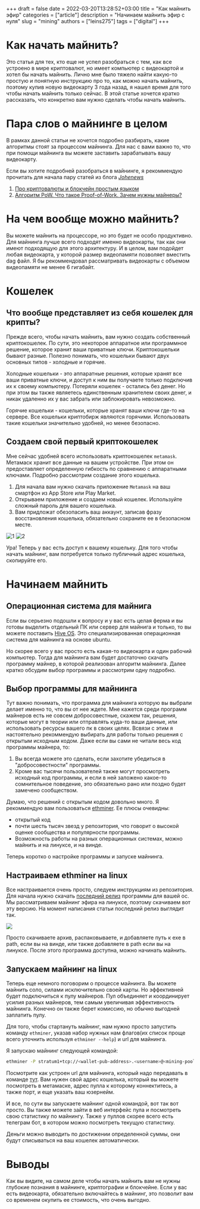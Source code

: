 +++ 
draft = false
date = 2022-03-20T13:28:52+03:00
title = "Как майнить эфир"
categories = ["article"]
description = "Начинаем майнить эфир с нуля"
slug = "mining"
authors = ["leins275"]
tags = ["digital"]
+++
# Как начать майнить?

Это статья для тех, кто еще не успел разобраться с тем, как все устроено в мире криптовалют, но имеет компьютер с видеокартой и 
хотел бы начать майнить. Лично мне было тяжело найти какую-то простую и понятную инструкцию про то, как можно начать майнить, поэтому
купив новую видеокарту 3 года назад, я нашел время для того чтобы начать майнить только сейчас. В этой статье хочется кратко рассказать,
что конкретно вам нужно сделать чтобы начать майнить.

# Пара слов о майнинге в целом

В рамках данной статьи не хочется подробно разбирать, какие алгоритмы стоят за процессом майнинга. Для нас с вами важно то, что при
помощи майнинга вы можете заставить зарабатывать вашу видеокарту.

Если вы хотите подробней разобраться в майнинге, я рекоммендую прочитать для начала пару статей из блога [*Johenews*](https://www.youtube.com/channel/UCL4BwOrBEKggPyqsdVpraFg)
1. [Про криптовалюты и блокчейн простым языком](https://devpew.com/blog/cryptourrencies/)
2. [Алгоритм PoW. Что такое Proof-of-Work. Зачем нужны майнеры?](https://devpew.com/blog/pow/)

# На чем вообще можно майнить?

Вы можете майнить на процессоре, но это будет не особо продуктивно. Для майнинга лучше всего подходят именно видеокарты, так как
они имеют подходящую для этого архитектуру. И в целом, вам подойдет любая видеокарта, у которой размер видеопамяти позволяет вместить
dag файл. Я бы рекоммендовал рассматривать видеокарты с объемом видеопамяти не менее 6 гигабайт.

# Кошелек

## Что вообще представляет из себя кошелек для крипты?

Прежде всего, чтобы начать майнить, вам нужно создать собственный криптокошелек. По сути, это некоторое аппаратное или программное 
решение, которое хранит ваши приватные ключи.
Криптокошельки бывают разные. Полезно понимать, что кошельки бывают двух основных типов - холодные и горячие.

Холодные кошельки - это аппаратные решения, которые хранят все ваши приватные ключи, и доступ к ним вы получаете только подключив 
их к своему компьютеру. Потеряли кошелек - остались без денег. Но при этом вы также являетесь единственным хранителем своих денег,
и никак удаленно их у вас забрать или заблокировать невозможно.

Горячие кошельки - кошельки, которые хранят ваши ключи где-то на сервере. Все кошельки криптобирж являются горячими.
Использовать такие кошельки значительно удобней, но менее безопасно.

## Создаем свой первый криптокошелек

Мне сейчас удобней всего использовать криптокошелек `metamask`. Метамаск хранит все данные на вашем устройстве. При этом он предоставляет 
определенную гибкость по сравнению с аппаратными ключами. Подробно рассмотрим создание этого кошелька.
1. Для начала вам нужно скачать приложение `Metamask` на ваш смартфон из App Store или Play Market.
2. Открываем приложение и создаем новый кошелек. Используйте сложный пароль для вашего кошелька.
3. Вам придложат обезопасить ваш аккаунт, записав фразу восстановления кошелька, обязательно сохраните ее в безопасном месте.

![1](img/metamask_1.png)
![2](img/metamask_2.png)

Ура! Теперь у вас есть доступ к вашему кошельку. Для того чтобы начать майнинг, вам потребуется только публичный адрес кошелька, 
скопируйте его.

# Начинаем майнить

## Операционная система для майнига

Если вы серьезно подошли к вопросу и у вас есть целая ферма и вы готовы выделить отдельный ПК или сервер для майнига и только, то вы
можете поставить [Hive OS](https://hiveon.com/os_ru/). Это специализированная операционная система для майнинга на основе ubuntu.

Но скорее всего у вас просто есть какая-то видеокарта и один рабочий компьютер. Тогда для майнинга вам будет достаточно скачать программу
майнер, в которой реализован алгоритм майнинга. Далее кратко обсудим выбор программы и рассмотрим одну подробно.

## Выбор программы для майнинга

Тут важно понимать, что программа для майнинга которую вы выбрали делает именно то, что вы от нее ждете. Мне кажется среди программ 
майнеров есть не совсем добросовестные, скажем так, решения, которые могут в теории или отправлять куда-то ваши данные, или использовать
ресурсы вашего пк в своих целях. Всвязи с этим я настоятельно рекоммендую выбирать для работы только решения с открытым исходным кодом.
Даже если вы сами не читали весь код программы майнера, то:
1. Вы всегда можете это сделать, если захотите убедиться в "добросовестности" программы.
2. Кроме вас тысячи пользователей также могут просмотреть исходный код программы, и если в ней заложено какое-то сомнительное поведение,
это обязательно рано или поздно будет замечено сообществом.

Думаю, что решений с открытым кодом довольно много. Я рекоммендую вам пользоваться [ethminer](https://github.com/ethereum-mining/ethminer).
Ее плюсы очевидны:
 - открытый код
 - почти шесть тысяч звезд у репозитория, что говорит о высокой оценке сообщества и популярности программы.
 - Возможность работы на разных операционных системах, можно майнить и на линуксе, и на винде.

Теперь коротко о настройке программы и запуске майнинга. 

## Настраиваем ethminer на linux

Все настраивается очень просто, следуем инструкциям из репозитория. Для начала нужно скачать 
[последний релиз](https://github.com/ethereum-mining/ethminer/releases) программы для вашей ос. 
Мы рассматриваем майнинг эфира на линуксе, поэтому скачиваем вот эту версию. На момент написания статьи последний релиз выглядит так.

![](img/releases.png)

Просто скачиваете архив, распаковываете, и добавляете путь к exe в path, если вы на винде, или также добавляете в path если вы на линуксе.
После этого программа доступна, можно начинать майнить.

## Запускаем майнинг на linux

Теперь еще немного поговорим о процессе майнинга. Вы можете майнить соло, силами исключительно своей карты. Но эффективней будет 
подключиться к пулу майнеров. Пул объединяет и координирует усилия разных майнеров, тем самым увеличивая эффективность майнинга. 
Конечно он также берет комиссию, но обычно выгодней заплатить пулу.

Для того, чтобы стартануть майнинг, нам нужно просто запустить команду `ethminer`, указав набор нужных нам флагов(их список проще
всего уточнить используя `ethminer --help`) и url для майнинга.
 
Я запускаю майнинг следующей командой:
```bash
ethminer -P stratum1+tcp://<wallet-pub-address>.<username>@<mining-pool>:<port>
```

Посмотрите как устроен url для майнинга, который надо передавать в команде [тут](https://github.com/ethereum-mining/ethminer/blob/master/docs/POOL_EXAMPLES_ETH.md). Вам нужен свой адрес кошелька, который вы можете посмотреть в метамаске, адрес пулла к которому коннектитесь, 
а также порт, и еще указать ваш юзернейм. 

И все, по сути вы запускаете майнинг одной командой, вот так вот просто. Вы также можете зайти в веб интерфейс пула и посмотреть свою
статистику по майнингу. Также у пуллов скорее всего есть телеграм бот, в котором можно посмотреть текущую статистику. 

Деньги можно выводить по достижении определенной суммы, они будут списываться на ваш кошелек автоматически.

# Выводы

Как вы видите, на самом деле чтобы начать майнить вам не нужны глубокие познания в майнинге, криптографии и блокчейне. Если у вас есть
видеокарта, обязательно включайтесь в майнинг, это позволит вам со временем окупить ее стоимость, что очень выгодно.


